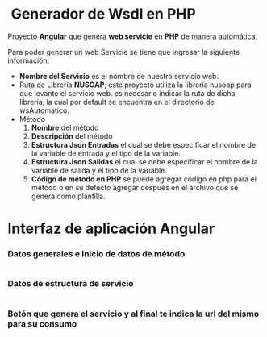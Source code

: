 #
# <img src=""/> Generador de Wsdl en PHP
Proyecto **Angular** que genera **web servicie** en **PHP** de manera automática.

Para poder generar un web Servicie se tiene que ingresar la siguiente información:
- **Nombre del Servicio** es el nombre de nuestro servicio web.
- Ruta de Librería **NUSOAP**, este proyecto utiliza la librería nusoap para que levante el servicio web. es necesario indicar la ruta de dicha librería, la cual por default se encuentra en el directorio de wsAutomatico.
- Método
   1. **Nombre** del método
   2. **Descripción** del método
   3. **Estructura Json Entradas** el cual se debe especificar el nombre de la variable de entrada y el tipo de la variable.
   4. **Estructura Json Salidas** el cual se debe especificar el nombre de la variable de salida y el tipo de la variable.
   5. **Código de método en PHP** se puede agregar código en php para el método o en su defecto agregar después en el archivo que se genera como plantilla.
 
# Interfaz de aplicación **Angular**
### Datos generales e inicio de datos de método
 <img src=""/>
 
### Datos de estructura de servicio
 <img src=""/>
 
### Botón que genera el servicio y al final te indica la url del mismo para su consumo
 <img src=""/>
